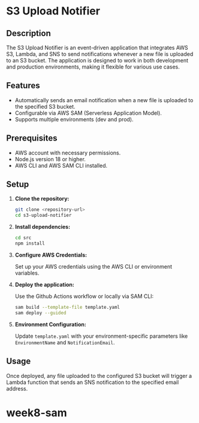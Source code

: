 # S3 Upload Notifier

## Description

The S3 Upload Notifier is an event-driven application that integrates AWS S3, Lambda, and SNS to send notifications whenever a new file is uploaded to an S3 bucket. The application is designed to work in both development and production environments, making it flexible for various use cases.

## Features

- Automatically sends an email notification when a new file is uploaded to the specified S3 bucket.
- Configurable via AWS SAM (Serverless Application Model).
- Supports multiple environments (dev and prod).

## Prerequisites

- AWS account with necessary permissions.
- Node.js version 18 or higher.
- AWS CLI and AWS SAM CLI installed.

## Setup

1. **Clone the repository:**

   ```bash
   git clone <repository-url>
   cd s3-upload-notifier
   ```

2. **Install dependencies:**

   ```bash
   cd src
   npm install
   ```

3. **Configure AWS Credentials:**

   Set up your AWS credentials using the AWS CLI or environment variables.

4. **Deploy the application:**

   Use the Github Actions workflow or locally via SAM CLI:

   ```bash
   sam build --template-file template.yaml
   sam deploy --guided
   ```

5. **Environment Configuration:**

   Update `template.yaml` with your environment-specific parameters like `EnvironmentName` and `NotificationEmail`.

## Usage

Once deployed, any file uploaded to the configured S3 bucket will trigger a Lambda function that sends an SNS notification to the specified email address.

# week8-sam
